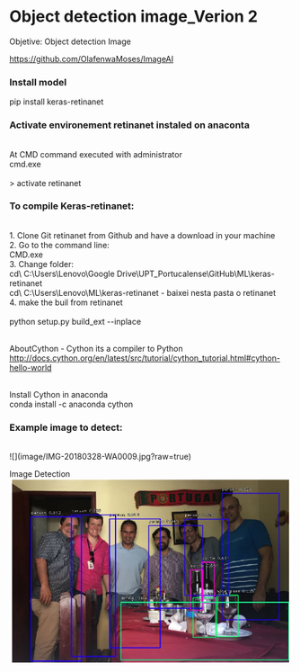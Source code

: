 # Object detection image_Verion 2

Objetive: Object detection Image 

https://github.com/OlafenwaMoses/ImageAI

### Install model
pip install keras-retinanet

### Activate environement retinanet instaled on anaconta
<br/>At CMD command executed with administrator
<br/>cmd.exe  
<br/>> activate retinanet

### To compile Keras-retinanet:
<br/>1. Clone Git retinanet from Github and have a download in your machine
<br/>2. Go to the command line: 
<br/>	CMD.exe
<br/>3. Change folder:
<br/>	cd\ C:\Users\Lenovo\Google Drive\UPT_Portucalense\GitHub\ML\keras-retinanet
<br/>	cd\ C:\Users\Lenovo\ML\keras-retinanet  - baixei nesta pasta o retinanet
<br/>4. make the buil from retinanet	
<br/>	python setup.py build_ext --inplace

<br/>AboutCython - Cython its a compiler to Python
<br/>http://docs.cython.org/en/latest/src/tutorial/cython_tutorial.html#cython-hello-world

<br/>Install Cython in anaconda
<br/>conda install -c anaconda cython

### Example image to detect:
<br/>
![](image/IMG-20180328-WA0009.jpg?raw=true)
<br/>

Image Detection
<br/>
![](image/IMG-20180328-WA0009_detection.jpg?raw=true)
